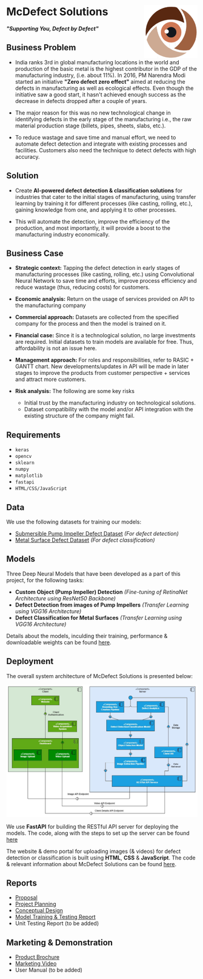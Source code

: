 # McDefect Solutions <img src='client/assets/img/logo.png' align="right" height="140" />

**_"Supporting You, Defect by Defect"_**




## Business Problem

- India ranks 3rd in global manufacturing locations in the world and production of the basic metal is the highest contributor in the GDP of the manufacturing industry, (i.e. about 11%). In 2016, PM Narendra Modi started an initiative __"​Zero defect zero effect​"__ aimed at reducing the defects in manufacturing as well as ecological effects. Even though the initiative saw a good start, it hasn't achieved enough success as the
decrease in defects dropped after a couple of years.

- The major reason for this was no new technological change in identifying defects in the early stage of the manufacturing i.e., the raw material production stage (billets, pipes, sheets, slabs, etc.).

- To reduce wastage and save time and manual effort, we need to automate defect detection and integrate with existing processes and facilities. Customers also need the technique to detect defects with high accuracy.

## Solution

- Create __AI-powered defect detection & classification solutions__ for industries that cater to the initial stages of manufacturing, using transfer learning by training it for different processes (like casting, rolling, etc.), gaining knowledge from one, and applying it to other processes.

- This will automate the detection, improve the efficiency of the production, and most importantly, it will provide a boost to the manufacturing industry economically.

## Business Case

- **Strategic context:** Tapping the defect detection in early stages of manufacturing processes (like casting, rolling, etc.) using Convolutional Neural Network to save time and efforts, improve process efficiency and reduce wastage (thus, reducing costs) for customers.

- **Economic analysis:** Return on the usage of services provided on API to the manufacturing company

- **Commercial approach:** Datasets are collected from the specified company for the process and then the model is trained on it.

- **Financial case:** Since it is a technological solution, no large investments are required. Initial datasets to train models are available for free. Thus, affordability is not an issue here.

- **Management approach:** For roles and responsibilities, refer to RASIC + GANTT chart. New developments/updates in API will be made in later stages to improve the products from customer perspective + services and attract more customers.

- **Risk analysis:** The following are some key risks
    -  Initial trust by the manufacturing industry on technological solutions.
    -  Dataset compatibility with the model and/or API integration with the existing structure of the company might fail.


## Requirements

- `keras`
- `opencv`
- `sklearn`
- `numpy`
- `matplotlib`
- `fastapi`
- `HTML/CSS/JavaScript`

## Data

We use the following datasets for training our models:

- [Submersible Pump Impeller Defect Dataset](https://www.kaggle.com/ravirajsinh45/real-life-industrial-dataset-of-casting-product) _(For defect detection)_
- [Metal Surface Defect Dataset](https://www.kaggle.com/fantacher/neu-metal-surface-defects-data) _(For defect classification)_

## Models

Three Deep Neural Models that have been developed as a part of this project, for the following tasks:

- __Custom Object (Pump Impeller) Detection__ _(Fine-tuning of RetinaNet Architecture using ResNet50 Backbone)_
- __Defect Detection from images of Pump Impellers__ _(Transfer Learning using VGG16 Architecture)_
- __Defect Classification for Metal Surfaces__ _(Transfer Learning using VGG16 Architecture)_

Details about the models, inculding their training, performance & downloadable weights can be found [here](./models/README.md).

## Deployment
The overall system architecture of McDefect Solutions is presented below:

![UML Component Diagram](./figures/uml_component_diagram.jpg)

We use __FastAPI__ for building the RESTful API server for deploying the models. The code, along with the steps to set up the server can be found [here](./server/README.md)


The website & demo portal for uploading images (& videos) for defect detection or classification is built using __HTML__, __CSS__ & __JavaScript__. The code & relevant information about McDefect Solutions can be found [here](./client/README.md). 

## Reports

- [Proposal](./reports/1_ProjectProposal.pdf)
- [Project Planning](./reports/2_ProjectPlanning.pdf)
- [Conceptual Design](./reports/3_ConceptualDesignReport.pdf)
- [Model Training & Testing Report](./reports/4_ModelTraining&TestingReport.pdf)
- Unit Testing Report (to be added)


## Marketing & Demonstration

- [Product Brochure](./brochure.pdf)
- [Marketing Video](./client/assets/marketing_video.mp4)
- User Manual (to be added)

<!-- ## Future Direction

[TODO] -->
